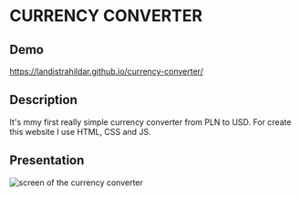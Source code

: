 # CURRENCY CONVERTER
## Demo
https://landistrahildar.github.io/currency-converter/
## Description
It's mmy first really simple currency converter from PLN to USD. For create this website I use HTML, CSS and JS.
## Presentation
![screen of the currency converter](https://i.postimg.cc/W3gmGCJH/image.png)
